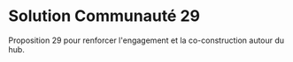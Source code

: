 # Solution Communauté 29

Proposition 29 pour renforcer l'engagement et la co-construction autour du hub.
